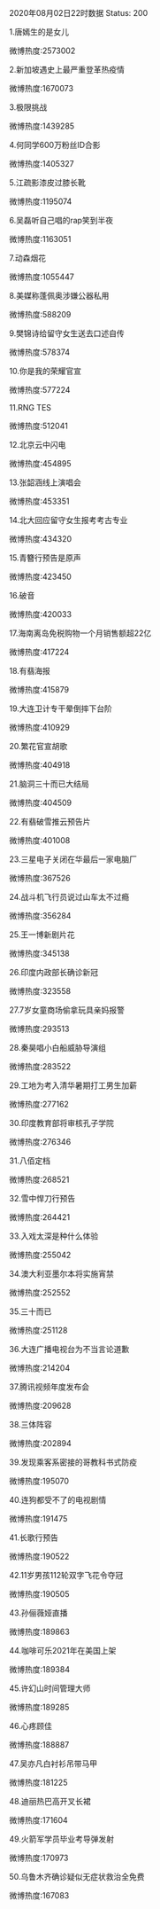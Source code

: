 2020年08月02日22时数据
Status: 200

1.唐嫣生的是女儿

微博热度:2573002

2.新加坡遇史上最严重登革热疫情

微博热度:1670073

3.极限挑战

微博热度:1439285

4.何同学600万粉丝ID合影

微博热度:1405327

5.江疏影漆皮过膝长靴

微博热度:1195074

6.吴磊听自己唱的rap笑到半夜

微博热度:1163051

7.动森烟花

微博热度:1055447

8.美媒称蓬佩奥涉嫌公器私用

微博热度:588209

9.樊锦诗给留守女生送去口述自传

微博热度:578374

10.你是我的荣耀官宣

微博热度:577224

11.RNG TES

微博热度:512041

12.北京云中闪电

微博热度:454895

13.张韶涵线上演唱会

微博热度:453351

14.北大回应留守女生报考考古专业

微博热度:434320

15.青簪行预告是原声

微博热度:423450

16.破音

微博热度:420033

17.海南离岛免税购物一个月销售额超22亿

微博热度:417224

18.有翡海报

微博热度:415879

19.大连卫计专干晕倒摔下台阶

微博热度:410929

20.繁花官宣胡歌

微博热度:404918

21.脑洞三十而已大结局

微博热度:404509

22.有翡破雪推云预告片

微博热度:401008

23.三星电子关闭在华最后一家电脑厂

微博热度:367526

24.战斗机飞行员说过山车太不过瘾

微博热度:356284

25.王一博新剧片花

微博热度:345138

26.印度内政部长确诊新冠

微博热度:323558

27.7岁女童商场偷拿玩具亲妈报警

微博热度:293513

28.秦昊唱小白船威胁导演组

微博热度:283522

29.工地为考入清华暑期打工男生加薪

微博热度:277162

30.印度教育部将审核孔子学院

微博热度:276346

31.八佰定档

微博热度:268521

32.雪中悍刀行预告

微博热度:264421

33.入戏太深是种什么体验

微博热度:255042

34.澳大利亚墨尔本将实施宵禁

微博热度:252552

35.三十而已

微博热度:251128

36.大连广播电视台为不当言论道歉

微博热度:214204

37.腾讯视频年度发布会

微博热度:209628

38.三体阵容

微博热度:202894

39.发现乘客系密接的哥教科书式防疫

微博热度:195070

40.连狗都受不了的电视剧情

微博热度:191475

41.长歌行预告

微博热度:190522

42.11岁男孩112轮双字飞花令夺冠

微博热度:190505

43.孙俪薇娅直播

微博热度:189863

44.咖啡可乐2021年在美国上架

微博热度:189384

45.许幻山时间管理大师

微博热度:189285

46.心疼顾佳

微博热度:188887

47.吴亦凡白衬衫吊带马甲

微博热度:181225

48.迪丽热巴高开叉长裙

微博热度:171604

49.火箭军学员毕业考导弹发射

微博热度:170973

50.乌鲁木齐确诊疑似无症状救治全免费

微博热度:167083

